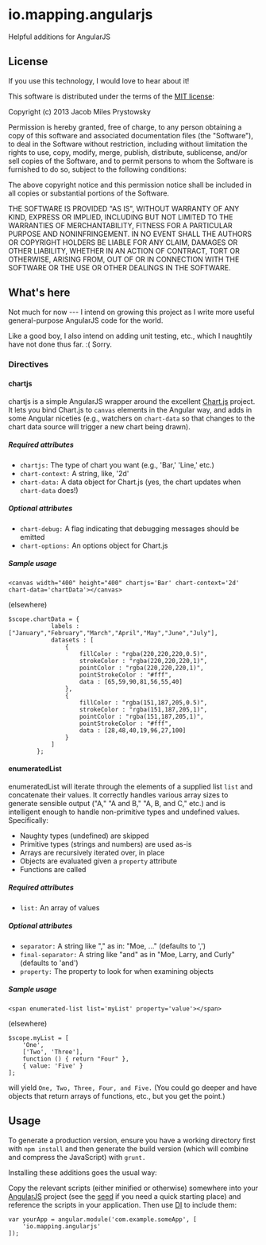 io.mapping.angularjs
====================

Helpful additions for AngularJS

License
-------

If you use this technology, I would love to hear about it!

This software is distributed under the terms of the [MIT license](http://opensource.org/licenses/MIT):

Copyright (c) 2013 Jacob Miles Prystowsky

Permission is hereby granted, free of charge, to any person obtaining a copy
of this software and associated documentation files (the "Software"), to deal
in the Software without restriction, including without limitation the rights
to use, copy, modify, merge, publish, distribute, sublicense, and/or sell
copies of the Software, and to permit persons to whom the Software is
furnished to do so, subject to the following conditions:

The above copyright notice and this permission notice shall be included in
all copies or substantial portions of the Software.

THE SOFTWARE IS PROVIDED "AS IS", WITHOUT WARRANTY OF ANY KIND, EXPRESS OR
IMPLIED, INCLUDING BUT NOT LIMITED TO THE WARRANTIES OF MERCHANTABILITY,
FITNESS FOR A PARTICULAR PURPOSE AND NONINFRINGEMENT. IN NO EVENT SHALL THE
AUTHORS OR COPYRIGHT HOLDERS BE LIABLE FOR ANY CLAIM, DAMAGES OR OTHER
LIABILITY, WHETHER IN AN ACTION OF CONTRACT, TORT OR OTHERWISE, ARISING FROM,
OUT OF OR IN CONNECTION WITH THE SOFTWARE OR THE USE OR OTHER DEALINGS IN
THE SOFTWARE.

What's here
-----------

Not much for now --- I intend on growing this project as I write more useful general-purpose AngularJS code for the
world.

Like a good boy, I also intend on adding unit testing, etc., which I naughtily have not done thus far. :( Sorry.

### Directives

#### chartjs

chartjs is a simple AngularJS wrapper around the excellent [Chart.js](http://www.chartjs.org/) project. It lets you bind
Chart.js to `canvas` elements in the Angular way, and adds in some Angular niceties (e.g., watchers on `chart-data`
so that changes to the chart data source will trigger a new chart being drawn).

##### Required attributes

* `chartjs:` The type of chart you want (e.g., 'Bar,' 'Line,' etc.)
* `chart-context:` A string, like, '2d'
* `chart-data:` A data object for Chart.js (yes, the chart updates when `chart-data` does!)

##### Optional attributes

* `chart-debug:` A flag indicating that debugging messages should be emitted
* `chart-options:` An options object for Chart.js

##### Sample usage

````
<canvas width="400" height="400" chartjs='Bar' chart-context='2d' chart-data='chartData'></canvas>
````

(elsewhere)

````
$scope.chartData = {
			labels : ["January","February","March","April","May","June","July"],
			datasets : [
				{
					fillColor : "rgba(220,220,220,0.5)",
					strokeColor : "rgba(220,220,220,1)",
					pointColor : "rgba(220,220,220,1)",
					pointStrokeColor : "#fff",
					data : [65,59,90,81,56,55,40]
				},
				{
					fillColor : "rgba(151,187,205,0.5)",
					strokeColor : "rgba(151,187,205,1)",
					pointColor : "rgba(151,187,205,1)",
					pointStrokeColor : "#fff",
					data : [28,48,40,19,96,27,100]
				}
			]
		};
````

#### enumeratedList

enumeratedList will iterate through the elements of a supplied list `list` and concatenate their values. It correctly
handles various array sizes to generate sensible output ("A," "A and B," "A, B, and C," etc.) and is intelligent enough
to handle non-primitive types and undefined values. Specifically:

* Naughty types (undefined) are skipped
* Primitive types (strings and numbers) are used as-is
* Arrays are recursively iterated over, in place
* Objects are evaluated given a `property` attribute
* Functions are called

##### Required attributes

* `list:` An array of values

##### Optional attributes

* `separator:` A string like "," as in: "Moe, ..." (defaults to ',')
* `final-separator:` A string like "and" as in "Moe, Larry, and Curly" (defaults to 'and')
* `property:` The property to look for when examining objects

##### Sample usage

````
<span enumerated-list list='myList' property='value'></span>
````

(elsewhere)

````
$scope.myList = [
    'One',
    ['Two', 'Three'],
    function () { return "Four" },
    { value: 'Five' }
];
````

will yield `One, Two, Three, Four, and Five.` (You could go deeper and have
objects that return arrays of functions, etc., but you get the point.)

Usage
-----

To generate a production version, ensure you have a working directory first with `npm install`
and then generate the build version (which will combine and compress the JavaScript) with `grunt.`

Installing these additions goes the usual way:

Copy the relevant scripts (either minified or otherwise) somewhere into your [AngularJS](http://angularjs.org) project
(see the [seed](https://github.com/angular/angular-seed) if you need a quick starting place) and reference the scripts
in your application. Then use [DI](http://docs.angularjs.org/guide/di) to include them:

```
var yourApp = angular.module('com.example.someApp', [
    'io.mapping.angularjs'
]);
```
